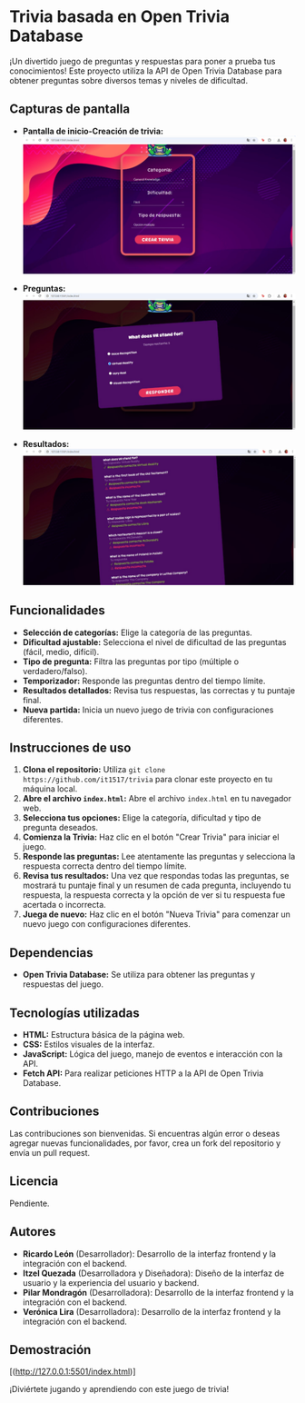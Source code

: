# Trivia basada en Open Trivia Database

¡Un divertido juego de preguntas y respuestas para poner a prueba tus conocimientos! 
Este proyecto utiliza la API de Open Trivia Database para obtener preguntas sobre diversos temas y niveles de dificultad.

## Capturas de pantalla

* **Pantalla de inicio-Creación de trivia:**
![Creación de trivia](/capturas%20de%20pantalla/Inicio.jpg)

* **Preguntas:**
![Preguntas](/capturas%20de%20pantalla/Preguntas.jpg)

* **Resultados:**
![Resultados](/capturas%20de%20pantalla/Resultados.jpg)

## Funcionalidades

* **Selección de categorías:** Elige la categoría de las preguntas.
* **Dificultad ajustable:** Selecciona el nivel de dificultad de las preguntas (fácil, medio, difícil).
* **Tipo de pregunta:** Filtra las preguntas por tipo (múltiple o verdadero/falso).
* **Temporizador:** Responde las preguntas dentro del tiempo límite.
* **Resultados detallados:** Revisa tus respuestas, las correctas y tu puntaje final.
* **Nueva partida:** Inicia un nuevo juego de trivia con configuraciones diferentes.

## Instrucciones de uso

1. **Clona el repositorio:** Utiliza `git clone https://github.com/it1517/trivia` para clonar este proyecto en tu máquina local.
2. **Abre el archivo `index.html`:** Abre el archivo `index.html` en tu navegador web.
3. **Selecciona tus opciones:** Elige la categoría, dificultad y tipo de pregunta deseados.
4. **Comienza la Trivia:** Haz clic en el botón "Crear Trivia" para iniciar el juego.
5. **Responde las preguntas:** Lee atentamente las preguntas y selecciona la respuesta correcta dentro del tiempo límite.
6. **Revisa tus resultados:** Una vez que respondas todas las preguntas, se mostrará tu puntaje final y un resumen de cada pregunta, incluyendo tu respuesta, la respuesta correcta y la opción de ver si tu respuesta fue acertada o incorrecta.
7. **Juega de nuevo:** Haz clic en el botón "Nueva Trivia" para comenzar un nuevo juego con configuraciones diferentes.

## Dependencias

* **Open Trivia Database:** Se utiliza para obtener las preguntas y respuestas del juego.

## Tecnologías utilizadas

* **HTML:** Estructura básica de la página web.
* **CSS:** Estilos visuales de la interfaz.
* **JavaScript:** Lógica del juego, manejo de eventos e interacción con la API.
* **Fetch API:** Para realizar peticiones HTTP a la API de Open Trivia Database.

## Contribuciones

Las contribuciones son bienvenidas. Si encuentras algún error o deseas agregar nuevas funcionalidades, por favor, crea un fork del repositorio y envía un pull request.

## Licencia

Pendiente.

## Autores

* **Ricardo León** (Desarrollador): Desarrollo de la interfaz frontend y la integración con el backend.
* **Itzel Quezada** (Desarrolladora y Diseñadora): Diseño de la interfaz de usuario y la experiencia del usuario y backend.
* **Pilar Mondragón** (Desarrolladora): Desarrollo de la interfaz frontend y la integración con el backend.
* **Verónica Lira** (Desarrolladora): Desarrollo de la interfaz frontend y la integración con el backend.

## Demostración
[(http://127.0.0.1:5501/index.html)]



¡Diviértete jugando y aprendiendo con este juego de trivia! 
